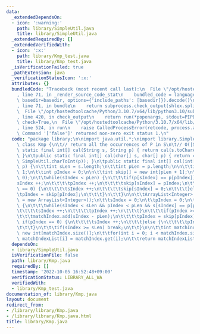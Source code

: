 ```yaml
---
data:
  _extendedDependsOn:
  - icon: ':warning:'
    path: library/SimpleUtil.java
    title: library/SimpleUtil.java
  _extendedRequiredBy: []
  _extendedVerifiedWith:
  - icon: ':x:'
    path: library/Kmp_test.java
    title: library/Kmp_test.java
  _isVerificationFailed: true
  _pathExtension: java
  _verificationStatusIcon: ':x:'
  attributes: {}
  bundledCode: "Traceback (most recent call last):\n  File \"/opt/hostedtoolcache/Python/3.10.7/x64/lib/python3.10/site-packages/onlinejudge_verify/documentation/build.py\"\
    , line 71, in _render_source_code_stat\n    bundled_code = language.bundle(stat.path,\
    \ basedir=basedir, options={'include_paths': [basedir]}).decode()\n  File \"/opt/hostedtoolcache/Python/3.10.7/x64/lib/python3.10/site-packages/onlinejudge_verify/languages/user_defined.py\"\
    , line 71, in bundle\n    return subprocess.check_output(shlex.split(command))\n\
    \  File \"/opt/hostedtoolcache/Python/3.10.7/x64/lib/python3.10/subprocess.py\"\
    , line 420, in check_output\n    return run(*popenargs, stdout=PIPE, timeout=timeout,\
    \ check=True,\n  File \"/opt/hostedtoolcache/Python/3.10.7/x64/lib/python3.10/subprocess.py\"\
    , line 524, in run\n    raise CalledProcessError(retcode, process.args,\nsubprocess.CalledProcessError:\
    \ Command '['false']' returned non-zero exit status 1.\n"
  code: "package library;\n\nimport java.util.*;\nimport library.SimpleUtil;\n\nfinal\
    \ class Kmp {\n\t// return all the occurrences of P in S\n\t// O(|S|)\n\tpublic\
    \ static final int[] cal(String s, String p) { return cal(s.toCharArray(), p.toCharArray());\
    \ }\n\tpublic static final int[] cal(char[] s, char[] p) { return cal(SimpleUtil.charToInt(s),\
    \ SimpleUtil.charToInt(p)); }\n\tpublic static final int[] cal(int[] s, int[]\
    \ p) {\n\t\tint sLen = s.length;\n\t\tint pLen = p.length;\n\n\t\tint sIndex =\
    \ 1;\n\t\tint pIndex = 0;\n\n\t\tint skip[] = new int[pLen + 1];\n\t\tArrays.fill(skip,\
    \ 0);\n\t\twhile(sIndex < pLen) {\n\t\t\tif(p[sIndex] == p[pIndex]) {\n\t\t\t\t\
    sIndex ++;\n\t\t\t\tpIndex ++;\n\t\t\t\tskip[sIndex] = pIndex;\n\t\t\t}else if(pIndex\
    \ == 0) {\n\t\t\t\tsIndex ++;\n\t\t\t\tskip[sIndex] = 0;\n\t\t\t}else {\n\t\t\t\
    \tpIndex = skip[pIndex];\n\t\t\t}\n\t\t}\n\n\t\tArrayList<Integer> matchIndex\
    \ = new ArrayList<Integer>();\n\t\tsIndex = 0;\n\t\tpIndex = 0;\n\t\twhile(true)\
    \ {\n\t\t\twhile(sIndex < sLen && pIndex < pLen && s[sIndex] == p[pIndex]) {\n\
    \t\t\t\tsIndex ++;\n\t\t\t\tpIndex ++;\n\t\t\t}\n\t\t\tif(pIndex >= pLen) {\n\t\
    \t\t\tmatchIndex.add(sIndex - pLen);\n\t\t\t\tpIndex = skip[pIndex];\n\t\t\t}else\
    \ if(pIndex == 0) {\n\t\t\t\tsIndex ++;\n\t\t\t}else {\n\t\t\t\tpIndex = skip[pIndex];\n\
    \t\t\t}\n\t\t\tif(sIndex >= sLen) break;\n\t\t}\n\n\t\tint matchIndexList[] =\
    \ new int[matchIndex.size()];\n\t\tfor(int i = 0; i < matchIndex.size(); i ++)\
    \ matchIndexList[i] = matchIndex.get(i);\n\t\treturn matchIndexList;\n\t}\n}"
  dependsOn:
  - library/SimpleUtil.java
  isVerificationFile: false
  path: library/Kmp.java
  requiredBy: []
  timestamp: '2022-10-05 16:52:48+09:00'
  verificationStatus: LIBRARY_ALL_WA
  verifiedWith:
  - library/Kmp_test.java
documentation_of: library/Kmp.java
layout: document
redirect_from:
- /library/library/Kmp.java
- /library/library/Kmp.java.html
title: library/Kmp.java
---
```

